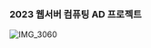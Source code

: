 ### 2023 웹서버 컴퓨팅 AD 프로젝트 
![IMG_3060](https://github.com/pydonut/donut/assets/65989401/b8d3393c-3e66-420b-b260-98f5e39b0dc3)
